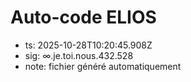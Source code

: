 # Auto-code ELIOS
- ts: 2025-10-28T10:20:45.908Z
- sig: ∞.je.toi.nous.432.528
- note: fichier généré automatiquement